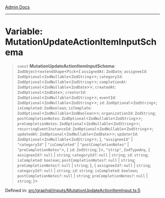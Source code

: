 [Admin Docs](/)

***

# Variable: MutationUpdateActionItemInputSchema

> `const` **MutationUpdateActionItemInputSchema**: `ZodObject`\<`extendShape`\<`Pick`\<\{ `assignedAt`: `ZodDate`; `assigneeId`: `ZodOptional`\<`ZodNullable`\<`ZodString`\>\>; `categoryId`: `ZodOptional`\<`ZodNullable`\<`ZodString`\>\>; `completionAt`: `ZodOptional`\<`ZodNullable`\<`ZodDate`\>\>; `createdAt`: `ZodOptional`\<`ZodDate`\>; `creatorId`: `ZodOptional`\<`ZodNullable`\<`ZodString`\>\>; `eventId`: `ZodOptional`\<`ZodNullable`\<`ZodString`\>\>; `id`: `ZodOptional`\<`ZodString`\>; `isCompleted`: `ZodBoolean`; `isTemplate`: `ZodOptional`\<`ZodNullable`\<`ZodBoolean`\>\>; `organizationId`: `ZodString`; `postCompletionNotes`: `ZodOptional`\<`ZodNullable`\<`ZodString`\>\>; `preCompletionNotes`: `ZodOptional`\<`ZodNullable`\<`ZodString`\>\>; `recurringEventInstanceId`: `ZodOptional`\<`ZodNullable`\<`ZodString`\>\>; `updatedAt`: `ZodOptional`\<`ZodNullable`\<`ZodDate`\>\>; `updaterId`: `ZodOptional`\<`ZodNullable`\<`ZodString`\>\>; \}, `"assigneeId"` \| `"categoryId"` \| `"isCompleted"` \| `"postCompletionNotes"` \| `"preCompletionNotes"`\>, \{ `id`: `ZodString`; \}\>, `"strip"`, `ZodTypeAny`, \{ `assigneeId?`: `null` \| `string`; `categoryId?`: `null` \| `string`; `id`: `string`; `isCompleted`: `boolean`; `postCompletionNotes?`: `null` \| `string`; `preCompletionNotes?`: `null` \| `string`; \}, \{ `assigneeId?`: `null` \| `string`; `categoryId?`: `null` \| `string`; `id`: `string`; `isCompleted`: `boolean`; `postCompletionNotes?`: `null` \| `string`; `preCompletionNotes?`: `null` \| `string`; \}\>

Defined in: [src/graphql/inputs/MutationUpdateActionItemInput.ts:5](https://github.com/Sourya07/talawa-api/blob/61a1911602b2f0aac7635e08ae2918f4f768e8ff/src/graphql/inputs/MutationUpdateActionItemInput.ts#L5)
